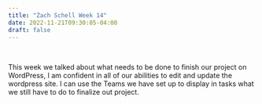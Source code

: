 ```yaml
---
title: "Zach Schell Week 14"
date: 2022-11-21T09:30:05-04:00
draft: false
---
```

<html>
<head>
</head>
<p>
</br>
 <p>This week we talked about what needs to be done to finish our project on WordPress, I am confident in all of our abilities to edit and update the wordpress site. I can use the Teams we have set up to display in tasks what we still have to do to finalize out project.</p>
</p>
</html>
